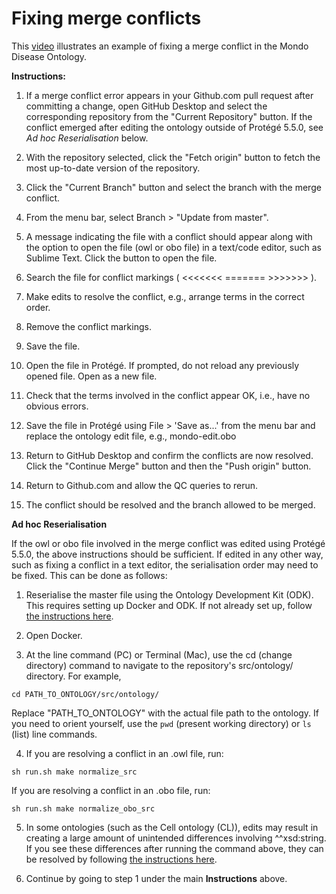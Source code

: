 # Fixing merge conflicts

This [video](https://www.youtube.com/watch?v=cB1ZDfBNNN0) illustrates an example of fixing a merge conflict in the Mondo Disease Ontology.

**Instructions:**

1. If a merge conflict error appears in your Github.com pull request after committing a change, open GitHub Desktop and select the corresponding repository from the "Current Repository" button. If the conflict emerged after editing the ontology outside of Protégé 5.5.0, see *Ad hoc Reserialisation* below.

2. With the repository selected, click the "Fetch origin" button to fetch the most up-to-date version of the repository.

3. Click the "Current Branch" button and select the branch with the merge conflict.

4. From the menu bar, select Branch > "Update from master".

5. A message indicating the file with a conflict should appear along with the option to open the file (owl or obo file) in a text/code editor, such as Sublime Text. Click the button to open the file. 

6. Search the file for conflict markings ( <<<<<<< ======= >>>>>>> ).

7. Make edits to resolve the conflict, e.g., arrange terms in the correct order.

8. Remove the conflict markings.

9. Save the file.

10. Open the file in Protégé. If prompted, do not reload any previously opened file. Open as a new file.

11. Check that the terms involved in the conflict appear OK, i.e., have no obvious errors.

12. Save the file in Protégé using File > 'Save as...' from the menu bar and replace the ontology edit file, e.g., mondo-edit.obo

13. Return to GitHub Desktop and confirm the conflicts are now resolved. Click the "Continue Merge" button and then the "Push origin" button.

14. Return to Github.com and allow the QC queries to rerun.

15. The conflict should be resolved and the branch allowed to be merged.



**Ad hoc Reserialisation**

If the owl or obo file involved in the merge conflict was edited using Protégé 5.5.0, the above instructions should be sufficient. If edited in any other way, such as fixing a conflict in a text editor, the serialisation order may need to be fixed. This can be done as follows:

1. Reserialise the master file using the Ontology Development Kit (ODK). This requires setting up Docker and ODK. If not already set up, follow [the instructions here](https://oboacademy.github.io/obook/howto/odk-setup/).

2. Open Docker.

3. At the line command (PC) or Terminal (Mac), use the cd (change directory) command to navigate to the repository's src/ontology/ directory.
 For example,
 
 `cd PATH_TO_ONTOLOGY/src/ontology/`

 Replace "PATH_TO_ONTOLOGY" with the actual file path to the ontology. If you need to orient yourself, use the `pwd` (present working directory) or `ls` (list) line commands.

4. If you are resolving a conflict in an .owl file, run:

 `sh run.sh make normalize_src`

 If you are resolving a conflict in an .obo file, run:

 `sh run.sh make normalize_obo_src`

5. In some ontologies (such as the Cell ontology (CL)), edits may result in creating a large amount of unintended differences involving ^^xsd:string. If you see these differences after running the command above, they can be resolved by following [the instructions here](https://obophenotype.github.io/cell-ontology/Fixing_xsdstring_diffs/).

6. Continue by going to step 1 under the main **Instructions** above. 
